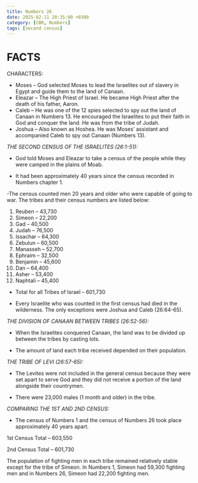 ```yaml
---
title: Numbers 26
date: 2025-02-11 20:35:00 +0300
category: [CBR, Numbers]
tags: [second census]
---
```


# FACTS
CHARACTERS:
- Moses – God selected Moses to lead the Israelites out of slavery in Egypt and guide them to the land of Canaan.
- Eleazar – The High Priest of Israel. He became High Priest after the death of his father, Aaron. 
- Caleb – He was one of the 12 spies selected to spy out the land of Canaan in Numbers 13. He encouraged the Israelites to put their faith in God and conquer the land. He was from the tribe of Judah. 
- Joshua – Also known as Hoshea. He was Moses’ assistant and accompanied Caleb to spy out Canaan (Numbers 13). 

_THE SECOND CENSUS OF THE ISRAELITES (26:1-51):_
- God told Moses and Eleazar to take a census of the people while they were camped in the plains of Moab. 

- It had been approximately 40 years since the census recorded in Numbers chapter 1.

-The census counted men 20 years and older who were capable of going to war. The tribes and their census numbers are listed below:

1. Reuben – 43,730
2. Simeon – 22,200
3. Gad – 40,500
4. Judah – 76,500
5. Issachar – 64,300
6. Zebulun – 60,500
7. Manasseh – 52,700
8. Ephraim – 32,500
9. Benjamin – 45,600
10. Dan – 64,400
11. Asher – 53,400
12. Naphtali – 45,400

- Total for all Tribes of Israel – 601,730

- Every Israelite who was counted in the first census had died in the wilderness. The only exceptions were Joshua and Caleb (26:64-65). 

_THE DIVISION OF CANAAN BETWEEN TRIBES (26:52-56):_
- When the Israelites conquered Canaan, the land was to be divided up between the tribes by casting lots. 

- The amount of land each tribe received depended on their population. 

_THE TRIBE OF LEVI (26:57-65):_
- The Levites were not included in the general census because they were set apart to serve God and they did not receive a portion of the land alongside their countrymen. 

- There were 23,000 males (1 month and older) in the tribe. 

_COMPARING THE 1ST AND 2ND CENSUS:_
- The census of Numbers 1 and the census of Numbers 26 took place approximately 40 years apart. 

1st Census Total – 603,550

2nd Census Total – 601,730

The population of fighting men in each tribe remained relatively stable except for the tribe of Simeon. In Numbers 1, Simeon had 59,300 fighting men and in Numbers 26, Simeon had 22,200 fighting men.